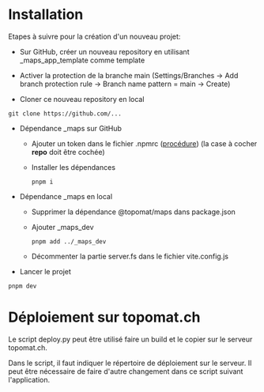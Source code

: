 # Installation

Etapes à suivre pour la création d'un nouveau projet:

- Sur GitHub, créer un nouveau repository en utilisant _maps_app_template comme template

- Activer la protection de la branche main (Settings/Branches -> Add branch protection rule -> Branch name pattern = main -> Create)

- Cloner ce nouveau repository en local

```shell
git clone https://github.com/...
```

- Dépendance _maps sur GitHub
  - Ajouter un token dans le fichier .npmrc ([procédure](https://docs.github.com/en/authentication/keeping-your-account-and-data-secure/managing-your-personal-access-tokens#creating-a-personal-access-token-classic)) (la case à cocher **repo** doit être cochée)

  - Installer les dépendances

    ```shell
    pnpm i
    ```

- Dépendance _maps en local

  - Supprimer la dépendance @topomat/maps dans package.json

  - Ajouter _maps_dev

    ```shell
    pnpm add ../_maps_dev
    ```

  - Décommenter la partie server.fs dans le fichier vite.config.js

- Lancer le projet

```shell
pnpm dev
```

# Déploiement sur topomat.ch

Le script deploy.py peut être utilisé faire un build et le copier sur le serveur topomat.ch.

Dans le script, il faut indiquer le répertoire de déploiement sur le serveur.
Il peut être nécessaire de faire d'autre changement dans ce script suivant l'application.
